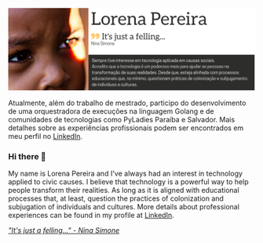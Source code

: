 <img src="img/sobre.png">


Atualmente, além do trabalho de mestrado, participo do desenvolvimento de uma orquestradora de 
execuções na linguagem Golang e de comunidades de tecnologias como PyLadies Paraíba e Salvador. 
Mais detalhes sobre as experiências profissionais podem ser encontrados em meu perfil no [LinkedIn](www.linkedin.com/in/lorenaps).


### Hi there 👋

My name is Lorena Pereira and I've always had an interest in technology applied to civic causes. 
I believe that technology is a powerful way to help people transform their realities. As long as it 
is aligned with educational processes that, at least, question the practices of colonization and 
subjugation of individuals and cultures. 
More details about professional experiences can be found in my profile at [LinkedIn](www.linkedin.com/in/lorenaps).


[*"It's just a felling..." - Nina Simone*](https://www.youtube.com/watch?v=ZF9j4lMoSQk)
